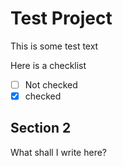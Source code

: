 # Test Project

This is some test text

Here is a checklist

- [ ] Not checked
- [x] checked

## Section 2

What shall I write here?